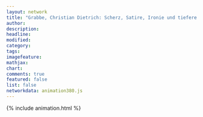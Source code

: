 ```yaml
---
layout: network
title: "Grabbe, Christian Dietrich: Scherz, Satire, Ironie und tiefere Bedeutung (1822)"
author:
description:
headline:
modified:
category:
tags:
imagefeature: 
mathjax: 
chart: 
comments: true
featured: false
list: false
networkdata: animation380.js
---
```

{% include animation.html %}
